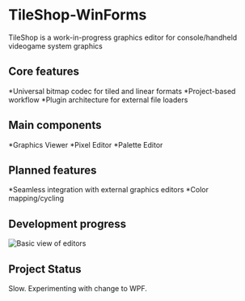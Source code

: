 # TileShop-WinForms
TileShop is a work-in-progress graphics editor for console/handheld videogame system graphics

## Core features
*Universal bitmap codec for tiled and linear formats
*Project-based workflow
*Plugin architecture for external file loaders

## Main components
*Graphics Viewer
*Pixel Editor
*Palette Editor

## Planned features
*Seamless integration with external graphics editors
*Color mapping/cycling

## Development progress
![Basic view of editors](http://i.imgur.com/GYrc3zK.png)

## Project Status
Slow. Experimenting with change to WPF.
